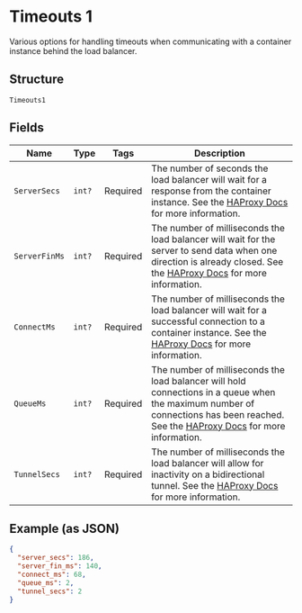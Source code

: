 
# Timeouts 1

Various options for handling timeouts when communicating with a container instance behind the load balancer.

## Structure

`Timeouts1`

## Fields

| Name | Type | Tags | Description |
|  --- | --- | --- | --- |
| `ServerSecs` | `int?` | Required | The number of seconds the load balancer will wait for a response from the container instance. See the [HAProxy Docs](https://cbonte.github.io/haproxy-dconv/1.7/configuration.html#4.2-timeout%20server) for more information. |
| `ServerFinMs` | `int?` | Required | The number of milliseconds the load balancer will wait for the server to send data when one direction is already closed. See the [HAProxy Docs](https://cbonte.github.io/haproxy-dconv/1.7/configuration.html#4-timeout%20server-fin) for more information. |
| `ConnectMs` | `int?` | Required | The number of milliseconds the load balancer will wait for a successful connection to a container instance. See the [HAProxy Docs](https://cbonte.github.io/haproxy-dconv/1.7/configuration.html#4-timeout%20connect) for more information. |
| `QueueMs` | `int?` | Required | The number of milliseconds the load balancer will hold connections in a queue when the maximum number of connections has been reached. See the [HAProxy Docs](https://cbonte.github.io/haproxy-dconv/1.7/configuration.html#4-timeout%20queue) for more information. |
| `TunnelSecs` | `int?` | Required | The number of milliseconds the load balancer will allow for inactivity on a bidirectional tunnel. See the [HAProxy Docs](https://cbonte.github.io/haproxy-dconv/1.7/configuration.html#4-timeout%20tunnel) for more information. |

## Example (as JSON)

```json
{
  "server_secs": 186,
  "server_fin_ms": 140,
  "connect_ms": 68,
  "queue_ms": 2,
  "tunnel_secs": 2
}
```


